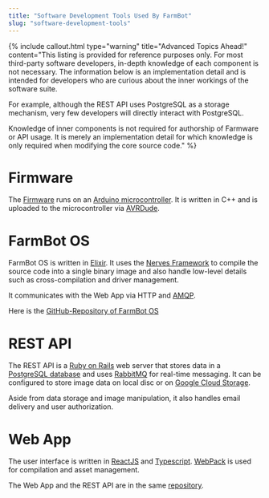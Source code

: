 ```yaml
---
title: "Software Development Tools Used By FarmBot"
slug: "software-development-tools"
---
```



{%
include callout.html
type="warning"
title="Advanced Topics Ahead!"
content="This listing is provided for reference purposes only. For most third-party software developers, in-depth knowledge of each component is not necessary. The information below is an implementation detail and is intended for developers who are curious about the inner workings of the software suite.

For example, although the REST API uses PostgreSQL as a storage mechanism, very few developers will directly interact with PostgreSQL.

Knowledge of inner components is not required for authorship of Farmware or API usage. It is merely an implementation detail for which knowledge is only required when modifying the core source code."
%}

# Firmware

The [Firmware](https://github.com/FarmBot/farmbot-arduino-firmware) runs on an [Arduino microcontroller](https://farm.bot/shop/arduino-mega-2560/). It is written in C++ and is uploaded to the microcontroller via [AVRDude](https://www.nongnu.org/avrdude/).

# FarmBot OS

FarmBot OS is written in [Elixir](https://elixir-lang.org). It uses the [Nerves Framework](https://nerves-project.org) to compile the source code into a single binary image and also handle low-level details such as cross-compilation and driver management.

It communicates with the Web App via HTTP and [AMQP](https://www.amqp.org).

Here is the [GitHub-Repository of FarmBot OS](https://github.com/FarmBot/farmbot_os)

# REST API

The REST API is a [Ruby on Rails](https://rubyonrails.org) web server that stores data in a [PostgreSQL database](https://www.postgresql.org/about/) and uses [RabbitMQ](https://www.rabbitmq.com) for real-time messaging. It can be configured to store image data on local disc or on [Google Cloud Storage](https://cloud.google.com/storage/).

Aside from data storage and image manipulation, it also handles email delivery and user authorization.


# Web App

The user interface is written in [ReactJS](https://reactjs.org) and [Typescript](https://www.typescriptlang.org). [WebPack](https://webpack.js.org) is used for compilation and asset management.

The Web App and the REST API are in the same [repository](https://github.com/FarmBot/Farmbot-Web-App).
